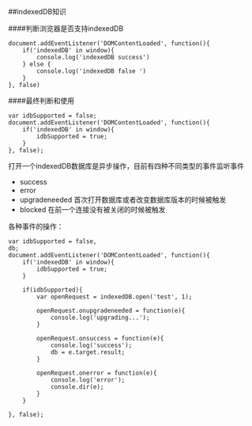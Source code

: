##indexedDB知识

####判断浏览器是否支持indexedDB

	document.addEventListener('DOMContentLoaded', function(){
  		if('indexedDB' in window){
    		console.log('indexedDB success')
  		} else {
    		console.log('indexedDB false ')
  		}
	}, false)
	
####最终判断和使用
	
	var idbSupported = false;
	document.addEventListener('DOMContentLoaded', function(){
  		if('indexedDB' in window){
    		idbSupported = true;
  		}
	}, false);
	
打开一个indexedDB数据库是异步操作，目前有四种不同类型的事件监听事件

* success
* error
* upgradeneeded  首次打开数据库或者改变数据库版本的时候被触发
* blocked 在前一个连接没有被关闭的时候被触发

各种事件的操作：

	var idbSupported = false,
    db;
	document.addEventListener('DOMContentLoaded', function(){
  		if('indexedDB' in window){
    		idbSupported = true;
  		}

  		if(idbSupported){
    		var openRequest = indexedDB.open('test', 1);

    		openRequest.onupgradeneeded = function(e){
      			console.log('upgrading...');
    		}

    		openRequest.onsuccess = function(e){
      			console.log('success');
      			db = e.target.result;
    		}

    		openRequest.onerror = function(e){
      			console.log('error');
      			console.dir(e);
    		}
  		}

	}, false);